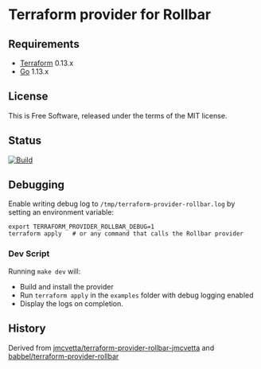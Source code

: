 Terraform provider for Rollbar
==============================

Requirements
------------

- [Terraform](https://www.terraform.io/downloads.html) 0.13.x
- [Go](https://golang.org/doc/install) 1.13.x


License
-------

This is Free Software, released under the terms of the MIT license.


Status
------

[![Build](https://github.com/jmcvetta/terraform-provider-rollbar/workflows/Build/badge.svg)](https://github.com/jmcvetta/terraform-provider-rollbar/actions)


Debugging
---------

Enable writing debug log to `/tmp/terraform-provider-rollbar.log` by setting an
environment variable:

```
export TERRAFORM_PROVIDER_ROLLBAR_DEBUG=1
terraform apply   # or any command that calls the Rollbar provider
```

### Dev Script

Running `make dev` will:
* Build and install the provider 
* Run `terraform apply` in the `examples` folder with debug logging enabled
* Display the logs on completion.


History
-------

Derived from
[jmcvetta/terraform-provider-rollbar-jmcvetta](https://github.com/jmcvetta/terraform-provider-rollbar-jmcvetta)
and
[babbel/terraform-provider-rollbar](https://github.com/babbel/terraform-provider-rollbar)
